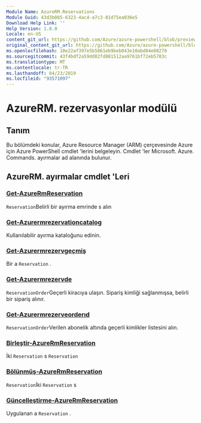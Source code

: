 ```yaml
---
Module Name: AzureRM.Reservations
Module Guid: 43d3b085-6323-4ac4-a7c3-81d75ea036e5
Download Help Link: ''
Help Version: 1.0.0
Locale: en-US
content_git_url: https://github.com/Azure/azure-powershell/blob/preview/src/ResourceManager/Reservations/Commands.Reservations/help/AzureRM.Reservations.md
original_content_git_url: https://github.com/Azure/azure-powershell/blob/preview/src/ResourceManager/Reservations/Commands.Reservations/help/AzureRM.Reservations.md
ms.openlocfilehash: 10e22af397e5b5861eb9beb043e10abd04e08270
ms.sourcegitcommit: 43f4bdf2a59dd82fd881512aa9761bf72eb5703c
ms.translationtype: MT
ms.contentlocale: tr-TR
ms.lasthandoff: 04/23/2019
ms.locfileid: "93571097"
---
```

# AzureRM. rezervasyonlar modülü
## Tanım
Bu bölümdeki konular, Azure Resource Manager (ARM) çerçevesinde Azure için Azure PowerShell cmdlet 'lerini belgeleyin. Cmdlet 'ler Microsoft. Azure. Commands. ayırmalar ad alanında bulunur.

## AzureRM. ayırmalar cmdlet 'Leri
### [Get-AzureRmReservation](Get-AzureRmReservation.md)
`Reservation`Belirli bir ayırma emrinde s alın

### [Get-Azurermrezervationcatalog](Get-AzureRmReservationCatalog.md)
Kullanılabilir ayırma kataloğunu edinin.

### [Get-Azurermrezervgeçmiş](Get-AzureRmReservationHistory.md)
Bir a `Reservation` .

### [Get-Azurermrezervde](Get-AzureRmReservationOrder.md)
`ReservationOrder`Geçerli kiracıya ulaşın. Sipariş kimliği sağlanmışsa, belirli bir sipariş alınır.

### [Get-Azurermrezerveorderıd](Get-AzureRmReservationOrderId.md)
`ReservationOrder`Verilen abonelik altında geçerli kimlikler listesini alın.

### [Birleştir-AzureRmReservation](Merge-AzureRmReservation.md)
İki `Reservation` s `Reservation`

### [Bölünmüş-AzureRmReservation](Split-AzureRmReservation.md)
`Reservation`İki `Reservation` s

### [Güncelleştirme-AzureRmReservation](Update-AzureRmReservation.md)
Uygulanan a `Reservation` .

